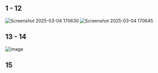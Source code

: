 ## 1 - 12
![Screenshot 2025-03-04 170630](https://github.com/user-attachments/assets/09542250-cf1c-467c-a248-14db0cc4ae80)
![Screenshot 2025-03-04 170645](https://github.com/user-attachments/assets/c3812b1d-db07-49a4-99d7-b63611ba51e1)

## 13 - 14
![image](https://github.com/user-attachments/assets/b8ad87fa-44a9-4d0a-b268-268a3070da6f)

## 15
